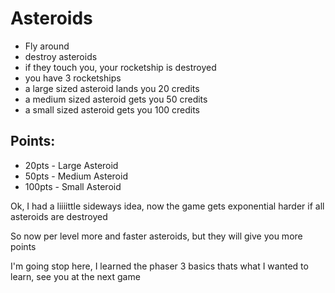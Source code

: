 # Asteroids
- Fly around
- destroy asteroids
- if they touch you, your rocketship is destroyed
- you have 3 rocketships
- a large sized asteroid lands you 20 credits
- a medium sized asteroid gets you 50 credits
- a small sized asteroid gets you 100 credits
## Points:
- 20pts - Large Asteroid
- 50pts - Medium Asteroid
- 100pts - Small Asteroid  

Ok, I had a liiiittle sideways idea, 
now the game gets exponential harder if all asteroids are destroyed  

So now per level more and faster asteroids, but they will give you more points  

I'm going stop here, I learned the phaser 3 basics
thats what I wanted to learn, see you at the next game
